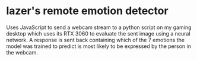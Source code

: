 # lazer's remote emotion detector

Uses JavaScript to send a webcam stream to a python script on my gaming desktop which uses its RTX 3060 to evaluate the sent image using a neural network.
A response is sent back containing which of the 7 emotions the model was trained to predict is most likely to be expressed by the person in the webcam.
